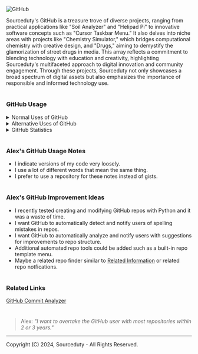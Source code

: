 ![GitHub](https://github.com/sourceduty/GitHub/assets/123030236/e8a508ea-cbb3-4532-a924-012dabb11e07)

Sourceduty's GitHub is a treasure trove of diverse projects, ranging from practical applications like "Soil Analyzer" and "Helipad Pi" to innovative software concepts such as "Cursor Taskbar Menu." It also delves into niche areas with projects like "Chemistry Simulator," which bridges computational chemistry with creative design, and "Drugs," aiming to demystify the glamorization of street drugs in media. This array reflects a commitment to blending technology with education and creativity, highlighting Sourceduty's multifaceted approach to digital innovation and community engagement. Through these projects, Sourceduty not only showcases a broad spectrum of digital assets but also emphasizes the importance of responsible and informed technology use.

#
### GitHub Usage

<details><summary>Normal Uses of GitHub</summary>
<br>

Normal Uses of GitHub

```
1. Version Control and Code Repository: GitHub is primarily used for storing software code, tracking changes, and managing different versions of projects.
2. Collaboration: It allows multiple developers to work on the same project by merging their changes into a common codebase.
3. Issue Tracking: GitHub provides issue tracking tools that allow teams to keep track of bugs, enhancements, and other project-related tasks.
4. Code Review: It facilitates code review processes where developers can comment on code changes, suggest improvements, and approve modifications before they are merged.
5. Documentation: With the support for README files and GitHub Pages, it's a great platform for hosting project documentation and wikis.
6. Continuous Integration/Continuous Deployment (CI/CD): Integration with tools like GitHub Actions allows for automation of testing, building, and deploying applications.
```

<br>
</details>
<details><summary>Alternative Uses of GitHub</summary>
<br>

Alternative Uses of GitHub

```
1. Hosting Websites: GitHub Pages allows users to host static websites directly from a GitHub repository, making it an easy way to deploy personal or project pages.
2. Project Management: Beyond code, GitHub can be used to manage projects of various kinds using its Projects feature, leveraging Kanban-style boards for task tracking.
3. Educational Content and Tutorials: Many educators and trainers use GitHub to share course materials, tutorials, and exercises, leveraging the platform's versioning and collaboration features.
4. Data Sharing and Collaboration: Scientists and researchers often use GitHub to share datasets and collaborate on research, taking advantage of version control for data analysis scripts and findings.
5. Writing Books and Articles: Some authors and writers use GitHub for collaborative writing, tracking changes and revisions to manuscripts and articles.
6. Art and Creative Projects: Artists and designers sometimes use GitHub for versioning and collaborating on creative projects, from digital art to game development.
7. Legal Document Drafting: For open-source legal documents, contracts, or policies, GitHub can be used to track changes, discuss amendments, and collaboratively refine the text.
8. Cookbook or Recipe Sharing: An unconventional use, but some people use GitHub to share and collaborate on cooking recipes, leveraging version control to refine and improve dishes over time.
```

<br>
</details>

<details><summary>GitHub Statistics </summary>
<br>

### GitHub Statistics 

Largest Repository on GitHub:
- One of the largest known repositories on GitHub is the [Windows code base](https://devblogs.microsoft.com/bharry/the-largest-git-repo-on-the-planet/), which is approximately 300GB in size and consists of about 3.5 million files​.

GitHub User with Most Repositories:
- Among GitHub users, [Sindre Sorhus](https://github.com/sindresorhus) stands out with over 1100 repositories, alongside a significant number of followers.

<br>
</details>

#
### Alex's GitHub Usage Notes

- I indicate versions of my code very loosely.
- I use a lot of different words that mean the same thing.
- I prefer to use a repository for these notes instead of gists.

#
### Alex's GitHub Improvement Ideas

- I recently tested creating and modifying GitHub repos with Python and it was a waste of time. 
- I want GitHub to automatically detect and notify users of spelling mistakes in repos.
- I want GitHub to automatically analyze and notify users with suggestions for improvements to repo structure.
- Additional automated repo tools could be added such as a built-in repo template menu.
- Maybe a related repo finder similar to [Related Information](https://chat.openai.com/g/g-GBDORF9nD-related-information) or related repo notfications.

#
### Related Links

[GitHub Commit Analyzer](https://github.com/sourceduty/GitHub_Commit_Analyzer)

#

> Alex: *"I want to overtake the GitHub user with most repositories within 2 or 3 years."*

***
Copyright (C) 2024, Sourceduty - All Rights Reserved.
